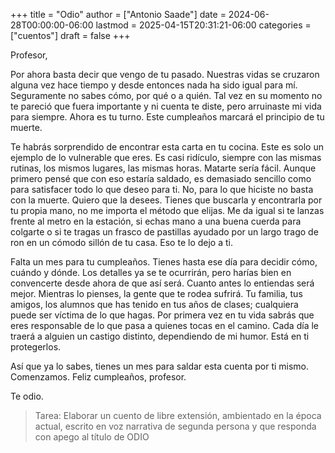 +++
title = "Odio"
author = ["Antonio Saade"]
date = 2024-06-28T00:00:00-06:00
lastmod = 2025-04-15T20:31:21-06:00
categories = ["cuentos"]
draft = false
+++

Profesor,

Por ahora basta decir que vengo de tu pasado. Nuestras vidas se cruzaron alguna vez hace tiempo y desde entonces nada ha sido igual para mí. Seguramente no sabes cómo, por qué o a quién. Tal vez en su momento no te pareció que fuera importante y ni cuenta te diste, pero arruinaste mi vida para siempre. Ahora es tu turno. Este cumpleaños marcará el principio de tu muerte.

Te habrás sorprendido de encontrar esta carta en tu cocina. Este es solo un ejemplo de lo vulnerable que eres. Es casi ridículo, siempre con las mismas rutinas, los mismos lugares, las mismas horas. Matarte sería fácil. Aunque primero pensé que con eso estaría saldado, es demasiado sencillo como para satisfacer todo lo que deseo para ti. No, para lo que hiciste no basta con la muerte. Quiero que la desees. Tienes que buscarla y encontrarla por tu propia mano, no me importa el método que elijas. Me da igual si te lanzas frente al metro en la estación, si echas mano a una buena cuerda para colgarte o si te tragas un frasco de pastillas ayudado por un largo trago de ron en un cómodo sillón de tu casa. Eso te lo dejo a ti.

Falta un mes para tu cumpleaños. Tienes hasta ese día para decidir cómo, cuándo y dónde. Los detalles ya se te ocurrirán, pero harías bien en convencerte desde ahora de que así será. Cuanto antes lo entiendas será mejor. Mientras lo pienses, la gente que te rodea sufrirá. Tu familia, tus amigos, los alumnos que has tenido en tus años de clases; cualquiera puede ser víctima de lo que hagas. Por primera vez en tu vida sabrás que eres responsable de lo que pasa a quienes tocas en el camino. Cada día le traerá a alguien un castigo distinto, dependiendo de mi humor. Está en ti protegerlos.

Así que ya lo sabes, tienes un mes para saldar esta cuenta por ti mismo. Comenzamos. Feliz cumpleaños, profesor.

Te odio.

> Tarea: Elaborar un cuento de libre extensión, ambientado en la época actual, escrito en voz narrativa de segunda persona y que responda con apego al título de ODIO
